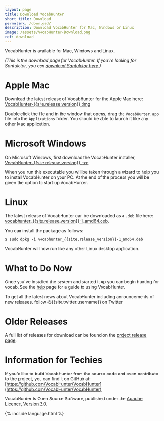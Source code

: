 ```yaml
---
layout: page
title: Download VocabHunter
short_title: Download
permalink: /download/
description: Download VocabHunter for Mac, Windows or Linux
image: /assets/VocabHunter-Download.png
ref: download
---
```


VocabHunter is available for Mac, Windows and Linux.

_(This is the download page for VocabHunter.  If you're looking for Santulator, you can [download Santulator here](https://santulator.github.io/download/).)_

# Apple Mac

Download the latest release of VocabHunter for the Apple Mac here: [VocabHunter-{{site.release_version}}.dmg](https://github.com/VocabHunter/VocabHunter/releases/download/{{site.release_version}}/VocabHunter-{{site.release_version}}.dmg)

Double click the file and in the window that opens, drag the `VocabHunter.app` file into the `Applications` folder.  You should be able to launch it like any other Mac application.

# Microsoft Windows

On Microsoft Windows, first download the VocabHunter installer, [VocabHunter-{{site.release_version}}.exe](https://github.com/VocabHunter/VocabHunter/releases/download/{{site.release_version}}/VocabHunter-{{site.release_version}}.exe).

When you run this executable you will be taken through a wizard to help you to install VocabHunter on your PC.  At the end of the process you will be given the option to start up VocabHunter.

# Linux

The latest release of VocabHunter can be downloaded as a `.deb` file here: [vocabhunter_{{site.release_version}}-1_amd64.deb](https://github.com/VocabHunter/VocabHunter/releases/download/{{site.release_version}}/vocabhunter_{{site.release_version}}-1_amd64.deb).

You can install the package as follows:

~~~
$ sudo dpkg -i vocabhunter_{{site.release_version}}-1_amd64.deb
~~~

VocabHunter will now run like any other Linux desktop application.

# What to Do Now

Once you've installed the system and started it up you can begin hunting for vocab.  See the [help](/help) page for a guide to using VocabHunter.

To get all the latest news about VocabHunter including announcements of new releases, follow [@{{site.twitter.username}}]({{site.twitter.link}}) on Twitter.

# Older Releases

A full list of releases for download can be found on the [project release page](https://github.com/VocabHunter/VocabHunter/releases).

# Information for Techies

If you'd like to build VocabHunter from the source code and even contribute to the project, you can find it on GitHub at: [https://github.com/VocabHunter/VocabHunter](https://github.com/VocabHunter/VocabHunter).

VocabHunter is Open Source Software, published under the [Apache Licence, Version 2.0](http://www.apache.org/licenses/LICENSE-2.0).

{% include language.html %}
